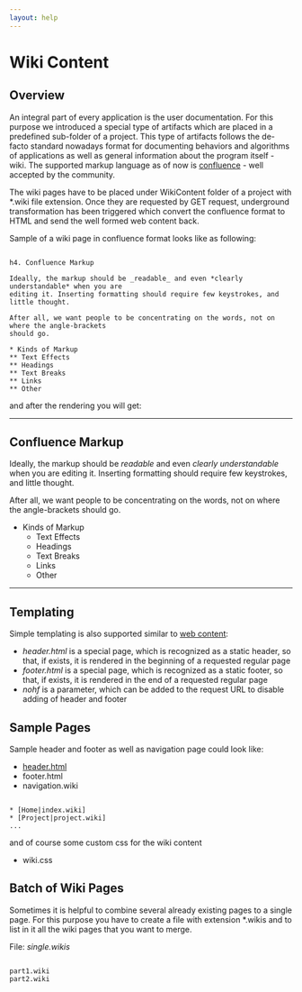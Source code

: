 ```yaml
---
layout: help
---
```


Wiki Content
===

Overview
---

An integral part of every application is the user documentation. For this purpose we introduced a special type of artifacts which are placed in a predefined sub-folder of a project. This type of artifacts follows the de-facto standard nowadays format for documenting behaviors and algorithms of applications as well as general information about the program itself - wiki. 
The supported markup language as of now is [confluence](https://confluence.atlassian.com/display/DOC/Confluence+Wiki+Markup) - well accepted by the community.

The wiki pages have to be placed under WikiContent folder of a project with *.wiki file extension. Once they are requested by GET request, underground transformation has been triggered which convert the confluence format to HTML and send the well formed web content back.

Sample of a wiki page in confluence format looks like as following:

<pre><code>
h4. Confluence Markup
 
Ideally, the markup should be _readable_ and even *clearly understandable* when you are
editing it. Inserting formatting should require few keystrokes, and little thought.
 
After all, we want people to be concentrating on the words, not on where the angle-brackets
should go.
 
* Kinds of Markup
** Text Effects
** Headings
** Text Breaks
** Links
** Other
</code></pre>

and after the rendering you will get:

----

Confluence Markup
---
 
Ideally, the markup should be _readable_ and even *clearly understandable* when you are
editing it. Inserting formatting should require few keystrokes, and little thought.
 
After all, we want people to be concentrating on the words, not on where the angle-brackets
should go.
 
*	Kinds of Markup
	*	Text Effects
	*	Headings
	*	Text Breaks
	*	Links
	*	Other

----

Templating
---

Simple templating is also supported similar to [web content](web_content.html):

*	*header.html* is a special page, which is recognized as a static header, so that, if exists, it is rendered in the beginning of a requested regular page
*	*footer.html* is a special page, which is recognized as a static footer, so that, if exists, it is rendered in the end of a requested regular page
*	*nohf* is a parameter, which can be added to the request URL to disable adding of header and footer

Sample Pages
---

Sample header and footer as well as navigation page could look like:

*	[header.html](wiki_sample_header.txt)
*	footer.html
*	navigation.wiki

<pre><code>
* [Home|index.wiki]
* [Project|project.wiki]
...
</code></pre>

and of course some custom css for the wiki content

* wiki.css

Batch of Wiki Pages
---

Sometimes it is helpful to combine several already existing pages to a single page. 
For this purpose you have to create a file with extension \*.wikis and to list in it all the wiki pages that you want to merge.

File: *single.wikis*

<pre><code>
part1.wiki
part2.wiki
</code></pre>
